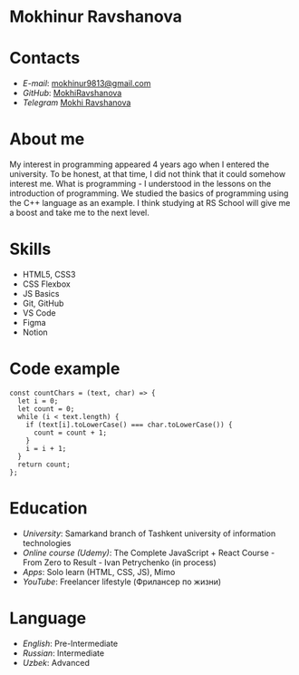 # Mokhinur Ravshanova

# Contacts
- *E-mail*: mokhinur9813@gmail.com
- *GitHub*: [MokhiRavshanova](https://github.com/MokhiRavshanova)
- *Telegram* [Mokhi Ravshanova](https://t.me/mokhi_r) 
    
# About me    
My interest in programming appeared 4 years ago when I entered the university. To be honest, at that time, I did not think that it could somehow interest me. What is programming - I understood in the lessons on the introduction of programming. We studied the basics of programming using the C++ language as an example. I think studying at RS School will give me a boost and take me to the next level.

# Skills 
- HTML5, CSS3
- CSS Flexbox
- JS Basics
- Git, GitHub
- VS Code
- Figma 
- Notion

# Code example
```
const countChars = (text, char) => {
  let i = 0;
  let count = 0;
  while (i < text.length) {
    if (text[i].toLowerCase() === char.toLowerCase()) {
      count = count + 1;
    }
    i = i + 1;
  }
  return count;
};
```

# Education 
- *University*: Samarkand branch of Tashkent university of information technologies
- *Online course (Udemy)*: The Complete JavaScript + React Course - From Zero to Result - Ivan Petrychenko (in process)
- *Apps*: Solo learn (HTML, CSS, JS), Mimo
- *YouTube*: Freelancer lifestyle (Фрилансер по жизни)

# Language 
- *English*: Pre-Intermediate
- *Russian*: Intermediate
- *Uzbek*: Advanced
